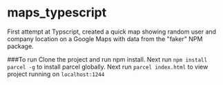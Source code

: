 # maps_typescript

First attempt at Typscript, created a quick map showing random user and company location on a Google Maps with data from the "faker" NPM package.

###To run
Clone the project and run npm install. Next run `npm install parcel -g` to install parcel globally. Next run `parcel index.html` to view project running on `localhost:1244`
